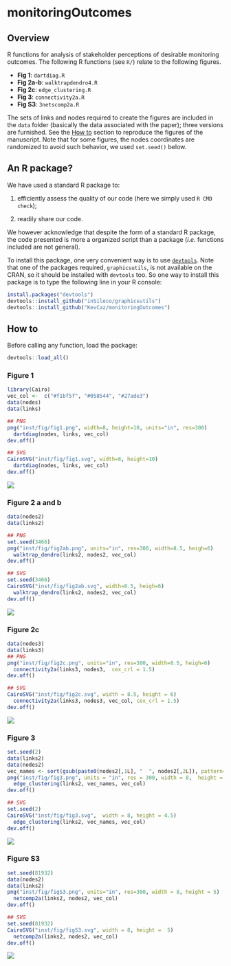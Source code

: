 # monitoringOutcomes


## Overview

R functions for analysis of stakeholder perceptions of desirable monitoring outcomes.
The following R functions (see `R/`) relate to the following figures.

- **Fig 1**: `dartdiag.R`
- **Fig 2a-b**: `walktrapdendro4.R`
- **Fig 2c**: `edge_clustering.R`
- **Fig 3**: `connectivity2a.R`
- **Fig S3**: `3netscomp2a.R`

The sets of links and nodes required to create the figures are included in the
`data` folder (basically the data associated with the paper); three versions
are furnished. See the [How to](#how-to) section to reproduce the figures of
the manuscript. Note that for some figures, the nodes coordinates are randomized
to avoid such behavior, we used `set.seed()` below.



## An R package?

We have used a standard R package to:

1. efficiently assess the quality of our code (here we simply used `R CMD check`);

2. readily share our code.

We however acknowledge that despite the form of a standard R package, the code
presented is more a organized script than a package (*i.e.* functions included
are not general).

To install this package, one very convenient way is to use [`devtools`](https://cran.r-project.org/web/packages/devtools/index.html).
Note that one of the packages required, `graphicsutils`, is not available on
the CRAN, so it should be installed with `devtools` too. So one way to
install this package is to type the following line in your R console:

```R
install.packages("devtools")
devtools::install_github("inSileco/graphicsutils")
devtools::install_github("KevCaz/monitoringOutcomes")
```



## How to

Before calling any function, load the package:

```R
devtools::load_all()
```

### Figure 1


```R
library(Cairo)
vec_col <-  c("#f1bf5f", "#058544", "#27ade3")
data(nodes)
data(links)

## PNG
png("inst/fig/fig1.png", width=8, height=10, units="in", res=300)
  dartdiag(nodes, links, vec_col)
dev.off()

## SVG
CairoSVG("inst/fig/fig1.svg", width=8, height=10)
  dartdiag(nodes, links, vec_col)
dev.off()
```

![](inst/fig/fig1.png)


### Figure 2 a and b

```R
data(nodes2)
data(links2)

## PNG
set.seed(3466)
png("inst/fig/fig2ab.png", units="in", res=300, width=8.5, heigh=6)
  walktrap_dendro(links2, nodes2, vec_col)
dev.off()

## SVG
set.seed(3466)
CairoSVG("inst/fig/fig2ab.svg", width=8.5, heigh=6)
  walktrap_dendro(links2, nodes2, vec_col)
dev.off()
```

![](inst/fig/fig2ab.png)


### Figure 2c

```R
data(nodes3)
data(links3)
## PNG
png("inst/fig/fig2c.png", units="in", res=300, width=8.5, heigh=6)
  connectivity2a(links3, nodes3,  cex_crl = 1.5)
dev.off()

## SVG
CairoSVG("inst/fig/fig2c.svg", width = 8.5, height = 6)
  connectivity2a(links3, nodes3, vec_col, cex_crl = 1.5)
dev.off()
```

![](inst/fig/fig2c.png)


### Figure 3

```R
set.seed(2)
data(links2)
data(nodes2)
vec_names <- sort(gsub(paste0(nodes2[,1L], "  ", nodes2[,2L]), pattern= "^n", replacement = ""))
png("inst/fig/fig3.png", units = "in", res = 300, width = 8,  height = 4.5)
  edge_clustering(links2, vec_names, vec_col)
dev.off()

## SVG
set.seed(2)
CairoSVG("inst/fig/fig3.svg",  width = 8, height = 4.5)
  edge_clustering(links2, vec_names, vec_col)
dev.off()
```

![](inst/fig/fig3.png)



### Figure S3

```R
set.seed(81932)
data(nodes2)
data(links2)
png("inst/fig/figS3.png", units="in", res=300, width = 8, height = 5)
  netcomp2a(links2, nodes2, vec_col)
dev.off()

## SVG
set.seed(81932)
CairoSVG("inst/fig/figS3.svg", width = 8, height =  5)
  netcomp2a(links2, nodes2, vec_col)
dev.off()
```

![](inst/fig/figS3.png)

